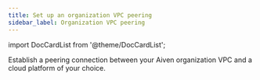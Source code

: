 ```yaml
---
title: Set up an organization VPC peering
sidebar_label: Organization VPC peering
---
```


import DocCardList from '@theme/DocCardList';

Establish a peering connection between your Aiven organization VPC and a cloud platform of
your choice.

<DocCardList />
